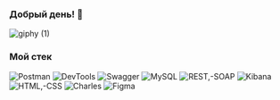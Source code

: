 ### Добрый день! 👋
![giphy (1)](https://github.com/Yuliya-Bychina-QA/Yuliya-Bychina-QA/assets/165991909/de4224d2-2f27-404e-aa41-cde1b8f43462)

### Мой стек
![Postman](https://img.shields.io/badge/Postman-blue)
![DevTools](https://img.shields.io/badge/DevTools-blue)
![Swagger](https://img.shields.io/badge/Swagger-blue)
![MySQL](https://img.shields.io/badge/MySQL-blue)
![REST,-SOAP](https://img.shields.io/badge/REST,SOAP-blue)
![Kibana](https://img.shields.io/badge/Kibana-blue)
![HTML,-CSS](https://img.shields.io/badge/HTML,CSS-blue)
![Charles](https://img.shields.io/badge/Charles-blue)
![Figma](https://img.shields.io/badge/Figma-blue)

<!--
**Yuliya-Bychina-QA/Yuliya-Bychina-QA** is a ✨ _special_ ✨ repository because its `README.md` (this file) appears on your GitHub profile.

Here are some ideas to get you started:

- 🔭 I’m currently working on ААА
- 🌱 I’m currently learning ...
- 👯 I’m looking to collaborate on ...
- 🤔 I’m looking for help with ...
- 💬 Ask me about ...
- 📫 How to reach me: ...
- 😄 Pronouns: ...
- ⚡ Fun fact: ...
-->
